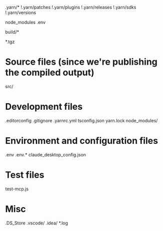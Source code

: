 .yarn/*
!.yarn/patches
!.yarn/plugins
!.yarn/releases
!.yarn/sdks
!.yarn/versions

node_modules
.env

build/*

*.tgz
# Source files (since we're publishing the compiled output)
src/

# Development files
.editorconfig
.gitignore
.yarnrc.yml
tsconfig.json
yarn.lock
node_modules/

# Environment and configuration files
.env
.env.*
claude_desktop_config.json

# Test files
test-mcp.js

# Misc
.DS_Store
.vscode/
.idea/
*.log
